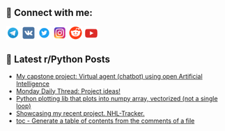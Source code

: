## 🔎 Connect with me:
[<img src="https://github.com/bullbesh/bullbesh/blob/main/images/Telegram.png" width="32" height="32" />](https://t.me/bullbesh)
[<img src="https://github.com/bullbesh/bullbesh/blob/main/images/VK.png" width="32" height="32" />](https://vk.com/bullbesh)
[<img src="https://github.com/bullbesh/bullbesh/blob/main/images/Twitter.png" width="32" height="32" />](https://twitter.com/bullbesh1)
[<img src="https://github.com/bullbesh/bullbesh/blob/main/images/Instagram.png" width="32" height="32" />](https://www.instagram.com/bullbesh)
[<img src="https://github.com/bullbesh/bullbesh/blob/main/images/Reddit.png" width="32" height="32" />](https://www.reddit.com/user/bullbesh)
[<img src="https://github.com/bullbesh/bullbesh/blob/main/images/YouTube.png" width="32" height="32" />](https://www.youtube.com/channel/UCtfjRs6uzgq5mfm8S06WTcg)

## 📕 Latest r/Python Posts
<!-- BLOG-POST-LIST:START -->
- [My capstone project: Virtual agent &lpar;chatbot&rpar; using open Artificial Intelligence](https://www.reddit.com/r/Python/comments/19cpgoq/my_capstone_project_virtual_agent_chatbot_using/)
- [Monday Daily Thread: Project ideas!](https://www.reddit.com/r/Python/comments/19chv16/monday_daily_thread_project_ideas/)
- [Python plotting lib that plots into numpy array, vectorized &lpar;not a single loop&rpar;](https://www.reddit.com/r/Python/comments/19cfgei/python_plotting_lib_that_plots_into_numpy_array/)
- [Showcasing my recent project. NHL-Tracker.](https://www.reddit.com/r/Python/comments/19cf91l/showcasing_my_recent_project_nhltracker/)
- [toc - Generate a table of contents from the comments of a file](https://www.reddit.com/r/Python/comments/19cf55k/toc_generate_a_table_of_contents_from_the/)
<!-- BLOG-POST-LIST:END -->
